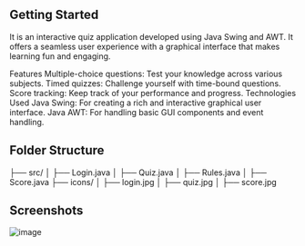 ## Getting Started

It is an interactive quiz application developed using Java Swing and AWT. It offers a seamless user experience with a graphical interface that makes learning fun and engaging.

Features
Multiple-choice questions: Test your knowledge across various subjects.
Timed quizzes: Challenge yourself with time-bound questions.
Score tracking: Keep track of your performance and progress.
Technologies Used
Java Swing: For creating a rich and interactive graphical user interface.
Java AWT: For handling basic GUI components and event handling.

## Folder Structure
├── src/
│   ├── Login.java
│   ├── Quiz.java
│   ├── Rules.java
│   ├── Score.java
├── icons/
│   ├── login.jpg
│   ├── quiz.jpg
│   ├── score.jpg

## Screenshots
![image](https://github.com/user-attachments/assets/6a40cc8e-b574-4f8d-b619-4240344e32b3)

